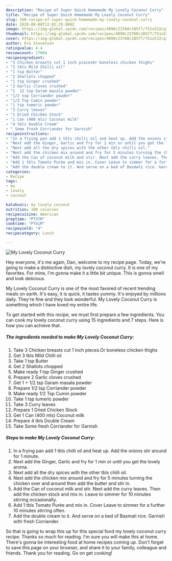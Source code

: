 ```yaml
---
description: "Recipe of Super Quick Homemade My Lovely Coconut Curry"
title: "Recipe of Super Quick Homemade My Lovely Coconut Curry"
slug: 260-recipe-of-super-quick-homemade-my-lovely-coconut-curry
date: 2020-08-08T12:02:29.808Z
image: https://img-global.cpcdn.com/recipes/4098c23760c185f7/751x532cq70/my-lovely-coconut-curry-recipe-main-photo.jpg
thumbnail: https://img-global.cpcdn.com/recipes/4098c23760c185f7/751x532cq70/my-lovely-coconut-curry-recipe-main-photo.jpg
cover: https://img-global.cpcdn.com/recipes/4098c23760c185f7/751x532cq70/my-lovely-coconut-curry-recipe-main-photo.jpg
author: Ora Stevenson
ratingvalue: 4.4
reviewcount: 17664
recipeingredient:
- "3 Chicken breasts cut 1 inch piecesOr boneless chicken thighs"
- "3 tbls Mild Chilli oil"
- "1 tsp Butter"
- "2 Shallots chopped"
- "1 tsp Ginger crushed"
- "2 Garlic cloves crushed"
- "1  12 tsp Garam masala powder"
- "1/2 tsp Corriander powder"
- "1/2 Tsp Cumin powder"
- "1 tsp tumeric powder"
- "3 Curry leaves"
- "1 Dried Chicken Stock"
- "1 Can (400 mls) Coconut milk"
- "4 tbls Double Cream"
- " Some fresh Corriander for Garnish"
recipeinstructions:
- "In a frying pan add 1 tbls chilli oil and heat up. Add the onions stir around for 1 minute."
- "Next add the Ginger, Garlic and fry for 1 min or until you get the lovely aroma."
- "Next add all the dry spices with the other tbls chilli oil."
- "Next add the chicken mix around and fry for 5 minutes turning the chicken over and around then add the butter and stir in."
- "Add the Can of coconut milk and stir. Next add the curry leaves. Then add the chicken stock and mix in. Leave to simmer for 10 minutes stirring occasionally."
- "Add 1 tbls Tomato Purèe and mix in. Cover Leave to simmer for a further 10 minutes stirring often."
- "Add the double cream to it. And serve on a bed of Basmati rice. Garnish with fresh Corriander."
categories:
- Recipe
tags:
- my
- lovely
- coconut

katakunci: my lovely coconut 
nutrition: 180 calories
recipecuisine: American
preptime: "PT37M"
cooktime: "PT41M"
recipeyield: "4"
recipecategory: Lunch

---
```



![My Lovely Coconut Curry](https://img-global.cpcdn.com/recipes/4098c23760c185f7/751x532cq70/my-lovely-coconut-curry-recipe-main-photo.jpg)

Hey everyone, it's me again, Dan, welcome to my recipe page. Today, we're going to make a distinctive dish, my lovely coconut curry. It is one of my favorites. For mine, I'm gonna make it a little bit unique. This is gonna smell and look delicious.

My Lovely Coconut Curry is one of the most favored of recent trending meals on earth. It's easy, it is quick, it tastes yummy. It's enjoyed by millions daily. They're fine and they look wonderful. My Lovely Coconut Curry is something which I have loved my entire life.




To get started with this recipe, we must first prepare a few ingredients. You can cook my lovely coconut curry using 15 ingredients and 7 steps. Here is how you can achieve that.

<!--inarticleads1-->

##### The ingredients needed to make My Lovely Coconut Curry:

1. Take 3 Chicken breasts cut 1 inch pieces.Or boneless chicken thighs
1. Get 3 tbls Mild Chilli oil
1. Take 1 tsp Butter
1. Get 2 Shallots chopped
1. Make ready 1 tsp Ginger crushed
1. Prepare 2 Garlic cloves crushed
1. Get 1 + 1/2 tsp Garam masala powder
1. Prepare 1/2 tsp Corriander powder
1. Make ready 1/2 Tsp Cumin powder
1. Take 1 tsp tumeric powder
1. Take 3 Curry leaves
1. Prepare 1 Dried Chicken Stock
1. Get 1 Can (400 mls) Coconut milk
1. Prepare 4 tbls Double Cream
1. Take  Some fresh Corriander for Garnish




<!--inarticleads2-->

##### Steps to make My Lovely Coconut Curry:

1. In a frying pan add 1 tbls chilli oil and heat up. Add the onions stir around for 1 minute.
1. Next add the Ginger, Garlic and fry for 1 min or until you get the lovely aroma.
1. Next add all the dry spices with the other tbls chilli oil.
1. Next add the chicken mix around and fry for 5 minutes turning the chicken over and around then add the butter and stir in.
1. Add the Can of coconut milk and stir. Next add the curry leaves. Then add the chicken stock and mix in. Leave to simmer for 10 minutes stirring occasionally.
1. Add 1 tbls Tomato Purèe and mix in. Cover Leave to simmer for a further 10 minutes stirring often.
1. Add the double cream to it. And serve on a bed of Basmati rice. Garnish with fresh Corriander.




So that is going to wrap this up for this special food my lovely coconut curry recipe. Thanks so much for reading. I'm sure you will make this at home. There's gonna be interesting food at home recipes coming up. Don't forget to save this page on your browser, and share it to your family, colleague and friends. Thank you for reading. Go on get cooking!
